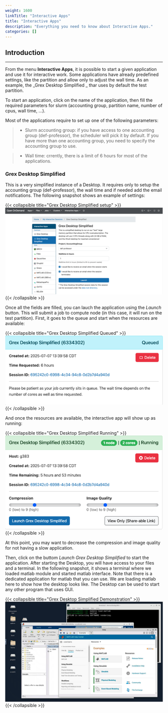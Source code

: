 ```yaml
---
weight: 1600
linkTitle: "Interactive Apps"
title: "Interactive Apps"
description: "Everything you need to know about Interactive Apps."
categories: []
---
```


## Introduction
---

From the menu __Interactive Apps__, it is possible to start a given application and use it for interactive work. Some applications have already predefined settings, like the partition and allow only to adjust the wall time. As an example, the _Grex Desktop Simplified _ thar uses by default the test partition.

To start an application, click on the name of the application, then fill the required parameters for slurm (accounting group, partition name, number of cpus, wall time, ...).

Most of the applications require to set up one of the following parameters:

> * Slurm accounting group: if you have access to one accounting group (def-professor), the scheduler will pick it by default. If you have more than one accounting group, you need to specify the accounting group to use.

> * Wall time: crrently, there is a limit of 6 hours for most of the applications.

### Grex Desktop Simplified

This is a very simplified instance of a Desktop. It requires only to setup the accounting group (def-professor), the wall time and if needed add the email notifications. The following snapshot shows an example of settings:

{{< collapsible title="Grex Desktop Simplified setup" >}}
![Grex Desktop Simplified setup](/ood/simplified-desktop-setup.png)
{{< /collapsible >}}

Once all the fields are filled, you can lauch the application using the _Launch_ button. This will submit a job to compute node (in this case, it will run on the test partition). First, it goes to the queue and start when the resources are available:

{{< collapsible title="Grex Desktop Simplified Queued" >}}
![Grex Desktop Simplified Queued](/ood/simplified-desktop-queued.png)
{{< /collapsible >}}

And once the resources are available, the interactive app will show up as running:

{{< collapsible title="Grex Desktop Simplified Running" >}}
![Grex Desktop Simplified Queued](/ood/simplified-desktop-running.png)
{{< /collapsible >}}

At this point, you may want to decrease the compression and image quality for not having a slow application. 

Then, click on the buttom _Launch Grex Desktop Simplified_ to start the application. After starting the Desktop, you will have access to your files and a terminal. In the following snapshot, it shows a terminal where we loaded matlab module and started matlab interface. Note that there is a dedicated application for matlab that you can use. We are loading matlab here to show how the desktop looks like. The Desktop can be used to start any other program that uses GUI.

{{< collapsible title="Grex Desktop Simplified Demonstration" >}}
![Grex Desktop Simplified Demonstration](/ood/simplified-desktop-demo.png)
{{< /collapsible >}}
 



<!-- {{< treeview display="tree" />}} -->

<!-- Changes and update:
* Last reviewed on: Jul 04, 2025.
-->
